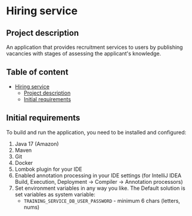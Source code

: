 # Hiring service

## Project description

An application that provides recruitment services to users by publishing vacancies with stages of
assessing the applicant's knowledge.

## Table of content

* [Hiring service](#hiring-service)
    * [Project description](#project-description)
    * [Initial requirements](#initial-requirements)



## Initial requirements

To build and run the application, you need to be installed and configured:

1. Java 17 (Amazon)
2. Maven
3. Git
4. Docker
5. Lombok plugin for your IDE
6. Enabled annotation processing in your IDE settings
   (for IntelliJ IDEA Build, Execution, Deployment -> Compiler -> Annotation processors)
7. Set environment variables in any way you like.
   The Default solution is set variables as system
   variable:
    - `TRAINING_SERVICE_DB_USER_PASSWORD` - minimum 6 chars (letters, nums)



